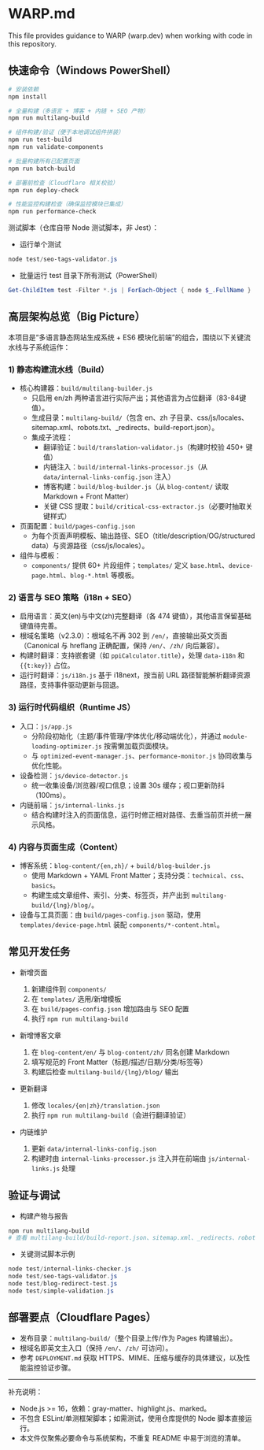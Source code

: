 # WARP.md

This file provides guidance to WARP (warp.dev) when working with code in this repository.

## 快速命令（Windows PowerShell）

```powershell path=null start=null
# 安装依赖
npm install

# 全量构建（多语言 + 博客 + 内链 + SEO 产物）
npm run multilang-build

# 组件构建/验证（便于本地调试组件拼装）
npm run test-build
npm run validate-components

# 批量构建所有已配置页面
npm run batch-build

# 部署前检查（Cloudflare 相关校验）
npm run deploy-check

# 性能监控构建检查（确保监控模块已集成）
npm run performance-check
```

测试脚本（仓库自带 Node 测试脚本，非 Jest）：
- 运行单个测试
```powershell path=null start=null
node test/seo-tags-validator.js
```
- 批量运行 test 目录下所有测试（PowerShell）
```powershell path=null start=null
Get-ChildItem test -Filter *.js | ForEach-Object { node $_.FullName }
```

## 高层架构总览（Big Picture）

本项目是“多语言静态网站生成系统 + ES6 模块化前端”的组合，围绕以下关键流水线与子系统运作：

### 1) 静态构建流水线（Build）
- 核心构建器：`build/multilang-builder.js`
  - 只启用 en/zh 两种语言进行实际产出；其他语言为占位翻译（83-84键值）。
  - 生成目录：`multilang-build/`（包含 en、zh 子目录、css/js/locales、sitemap.xml、robots.txt、_redirects、build-report.json）。
  - 集成子流程：
    - 翻译验证：`build/translation-validator.js`（构建时校验 450+ 键值）
    - 内链注入：`build/internal-links-processor.js`（从 `data/internal-links-config.json` 注入）
    - 博客构建：`build/blog-builder.js`（从 `blog-content/` 读取 Markdown + Front Matter）
    - 关键 CSS 提取：`build/critical-css-extractor.js`（必要时抽取关键样式）
- 页面配置：`build/pages-config.json`
  - 为每个页面声明模板、输出路径、SEO（title/description/OG/structured data）与资源路径（css/js/locales）。
- 组件与模板：
  - `components/` 提供 60+ 片段组件；`templates/` 定义 `base.html`、`device-page.html`、`blog-*.html` 等模板。

### 2) 语言与 SEO 策略（i18n + SEO）
- 启用语言：英文(en)与中文(zh)完整翻译（各 474 键值），其他语言保留基础键值待完善。
- 根域名策略（v2.3.0）：根域名不再 302 到 `/en/`，直接输出英文页面（Canonical 与 hreflang 正确配置，保持 `/en/`、`/zh/` 向后兼容）。
- 构建时翻译：支持嵌套键（如 `ppiCalculator.title`），处理 `data-i18n` 和 `{{t:key}}` 占位。
- 运行时翻译：`js/i18n.js` 基于 i18next，按当前 URL 路径智能解析翻译资源路径，支持事件驱动更新与回退。

### 3) 运行时代码组织（Runtime JS）
- 入口：`js/app.js`
  - 分阶段初始化（主题/事件管理/字体优化/移动端优化），并通过 `module-loading-optimizer.js` 按需懒加载页面模块。
  - 与 `optimized-event-manager.js`、`performance-monitor.js` 协同收集与优化性能。
- 设备检测：`js/device-detector.js`
  - 统一收集设备/浏览器/视口信息；设置 30s 缓存；视口更新防抖（100ms）。
- 内链前端：`js/internal-links.js`
  - 结合构建时注入的页面信息，运行时修正相对路径、去重当前页并统一展示风格。

### 4) 内容与页面生成（Content）
- 博客系统：`blog-content/{en,zh}/` + `build/blog-builder.js`
  - 使用 Markdown + YAML Front Matter；支持分类：`technical`、`css`、`basics`。
  - 构建生成文章组件、索引、分类、标签页，并产出到 `multilang-build/{lng}/blog/`。
- 设备与工具页面：由 `build/pages-config.json` 驱动，使用 `templates/device-page.html` 装配 `components/*-content.html`。

## 常见开发任务

- 新增页面
  1) 新建组件到 `components/`
  2) 在 `templates/` 选用/新增模板
  3) 在 `build/pages-config.json` 增加路由与 SEO 配置
  4) 执行 `npm run multilang-build`

- 新增博客文章
  1) 在 `blog-content/en/` 与 `blog-content/zh/` 同名创建 Markdown
  2) 填写规范的 Front Matter（标题/描述/日期/分类/标签等）
  3) 构建后检查 `multilang-build/{lng}/blog/` 输出

- 更新翻译
  1) 修改 `locales/{en|zh}/translation.json`
  2) 执行 `npm run multilang-build`（会进行翻译验证）

- 内链维护
  1) 更新 `data/internal-links-config.json`
  2) 构建时由 `internal-links-processor.js` 注入并在前端由 `js/internal-links.js` 处理

## 验证与调试

- 构建产物与报告
```powershell path=null start=null
npm run multilang-build
# 查看 multilang-build/build-report.json、sitemap.xml、_redirects、robots.txt
```
- 关键测试脚本示例
```powershell path=null start=null
node test/internal-links-checker.js
node test/seo-tags-validator.js
node test/blog-redirect-test.js
node test/simple-validation.js
```

## 部署要点（Cloudflare Pages）
- 发布目录：`multilang-build/`（整个目录上传/作为 Pages 构建输出）。
- 根域名即英文主入口（保持 `/en/`、`/zh/` 可访问）。
- 参考 `DEPLOYMENT.md` 获取 HTTPS、MIME、压缩与缓存的具体建议，以及性能监控验证步骤。

---

补充说明：
- Node.js >= 16，依赖：gray-matter、highlight.js、marked。
- 不包含 ESLint/单测框架脚本；如需测试，使用仓库提供的 Node 脚本直接运行。
- 本文件仅聚焦必要命令与系统架构，不重复 README 中易于浏览的清单。
